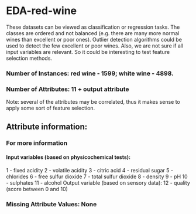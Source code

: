 # EDA-red-wine

These datasets can be viewed as classification or regression tasks.  The classes are ordered and not balanced (e.g. there are many more normal wines than excellent or poor ones). Outlier detection algorithms could be used to detect the few excellent or poor wines. Also, we are not sure if all input variables are relevant. So it could be interesting to test feature selection methods.

 ### Number of Instances: red wine - 1599; white wine - 4898. 
 ### Number of Attributes: 11 + output attribute
  
 Note: several of the attributes may be correlated, thus it makes sense to apply some sort of
 feature selection.

 ## Attribute information:

 ### For more information

 #### Input variables (based on physicochemical tests):
   1 - fixed acidity
   2 - volatile acidity
   3 - citric acid
   4 - residual sugar
   5 - chlorides
   6 - free sulfur dioxide
   7 - total sulfur dioxide
   8 - density
   9 - pH
   10 - sulphates
   11 - alcohol
   Output variable (based on sensory data): 
   12 - quality (score between 0 and 10)

 ### Missing Attribute Values: None
